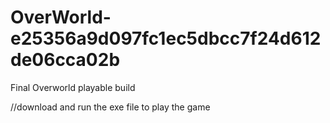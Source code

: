 # OverWorld-e25356a9d097fc1ec5dbcc7f24d612de06cca02b
Final Overworld playable build

//download and run the exe file to play the game
